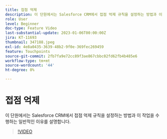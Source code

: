 ```yaml
---
title: 접점 억제
description: 이 단원에서는 Salesforce CRM에서 접점 억제 규칙을 설정하는 방법과 이 작업을 수행하는 일반적인 이유를 설명합니다.
role: User
level: Beginner
doc-type: Feature Video
last-substantial-update: 2023-01-06T00:00:00Z
jira: KT-11693
thumbnail: 347188.jpeg
exl-id: 4e8a0435-3639-48b2-9f0e-369fec269459
feature: Touchpoints
source-git-commit: 2fb7fa9e72cc89f3ae867cbbc02fd62fb4b485e6
workflow-type: tm+mt
source-wordcount: '44'
ht-degree: 0%

---
```


# 접점 억제

이 단원에서는 Salesforce CRM에서 접점 억제 규칙을 설정하는 방법과 이 작업을 수행하는 일반적인 이유를 설명합니다.

>[!VIDEO](https://video.tv.adobe.com/v/347188/?quality=12&learn=on)
